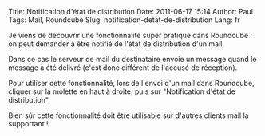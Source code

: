 Title: Notification d'état de distribution
Date: 2011-06-17 15:14
Author: Paul
Tags: Mail, Roundcube
Slug: notification-detat-de-distribution
Lang: fr

Je viens de découvrir une fonctionnalité super pratique dans Roundcube :
on peut demander à être notifié de l'état de distribution d'un mail.  

Dans ce cas le serveur de mail du destinataire envoie un message quand
le message a été délivré (c'est donc différent de l'accusé de
réception).  

Pour utiliser cette fonctionnalité, lors de l'envoi d'un mail dans
Roundcube, cliquer sur la molette en haut à droite, puis sur
"Notification d'état de distribution".  

Bien sûr cette fonctionnalité doit être utilisable sur d'autres clients
mail la supportant !

